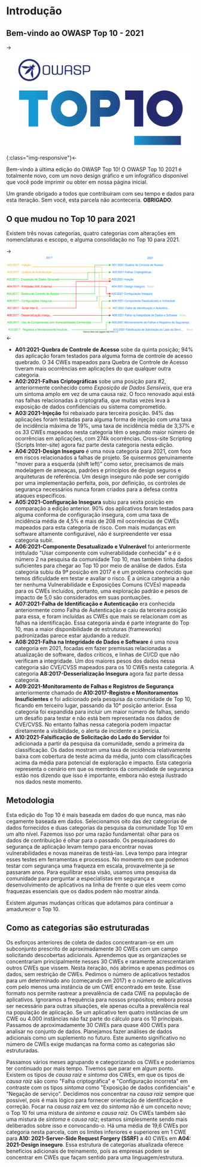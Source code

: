 # Introdução

## Bem-vindo ao OWASP Top 10 - 2021

->![OWASP Top 10 Logo](./assets/TOP_10_logo_Final_Logo_Colour.png){:class="img-responsive"}<-

Bem-vindo à última edição do OWASP Top 10! O OWASP Top 10 2021 é totalmente novo, com um novo design gráfico e um infográfico  disponível que você pode imprimir ou obter em nossa página inicial.

Um grande obrigado a todos que contribuíram com seu tempo e dados para esta iteração. Sem você, esta parcela não aconteceria. **OBRIGADO**.

## O que mudou no Top 10 para 2021

Existem três novas categorias, quatro categorias com alterações em nomenclaturas e escopo, e alguma consolidação no Top 10 para 2021.

->![Mapping](./pt_BR/assets/2017to2021.svg)<-

- **A01:2021-Quebra de Controle de Acesso** sobe da quinta posição; 94% das aplicação foram testados para alguma forma de controle de acesso quebrado. O 34 CWEs mapeados para Quebra de Controle de Acesso tiveram mais ocorrências em aplicações do que qualquer outra categoria.
- **A02:2021-Falhas Criptográficas** sobe uma posição para #2, anteriormente conhecido como *Exposição de Dados Sensíveis*, que era um sintoma amplo em vez de uma causa raiz. O foco renovado aqui está nas falhas relacionadas à criptografia, que muitas vezes leva à exposição de dados confidenciais ou sistema comprometido.
- **A03:2021-Injeção** foi rebaixado para terceira posição. 94% das aplicações foram testadas para alguma forma de injeção com uma taxa de incidência máxima de 19%, uma taxa de incidência média de 3,37% e os 33 CWEs mapeados nesta categoria têm o segundo maior número de ocorrências em aplicações, com 274k ocorrências. Cross-site Scripting (Scripts Inter-site) agora faz parte desta categoria nesta edição.
- **A04:2021-Design Inseguro** é uma nova categoria para 2021, com foco em riscos relacionados a falhas de projeto. Se quisermos genuinamente "mover para a esquerda (shift left)" como setor, precisamos de mais modelagem de ameaças, padrões e princípios de design seguros e arquiteturas de referência. Um design inseguro não pode ser corrigido por uma implementação perfeita, pois, por definição, os controles de segurança necessários nunca foram criados para a defesa contra ataques específicos.
- **A05:2021-Configuração Insegura** subiu para sexta posição em comparação a edição anterior. 90% dos aplicativos foram testados para alguma conforma de configuração insegura, com uma taxa de incidência média de 4,5% e mais de 208 mil ocorrências de CWEs mapeados para esta categoria de risco. Com mais mudanças em software altamente configurável, não é surpreendente ver essa categoria subir.
- **A06:2021-Componente Desatualizado e Vulnerável** foi anteriormente intitulado "Usar componente com vulnerabilidade conhecida" e é o número 2 na pesquisa da comunidade Top 10, mas também tinha dados suficientes para chegar ao Top 10 por meio de análise de dados. Esta categoria subiu da 9ª posição em 2017 e é um problema conhecido que temos dificuldade em testar e avaliar o risco. É a única categoria a não ter nenhuma Vulnerabilidade e Exposições Comuns (CVEs) mapeada para os CWEs incluídos, portanto, uma exploração padrão e pesos de impacto de 5,0 são considerados em suas pontuações.
- **A07:2021-Falha de Identificação e Autenticação** era conhecida anteriormente como Falha de Autenticação e caiu da terceira posição para essa, e foram incluídas as CWEs que mais se relacionam com as falhas na identificação. Essa categoria ainda é parte integrante do Top 10, mas a maior disponibilidade de estruturas (frameworks) padronizadas parece estar ajudando a reduzir.
- **A08:2021-Falha na Integridade de Dados e Software** é uma nova categoria em 2021, focadas em fazer premissas relacionadas a atualização de software, dados críticos, e linhas de CI/CD que não verificam a integridade. Um dos maiores pesos dos dados nessa categoria são CVE/CVSS mapeados para os 10 CWEs nesta categoria. A categoria **A8:2017-Desserialização Insegura** agora faz parte dessa categoria.
- **A09:2021-Monitoramento de Falhas e Registros de Segurança** anteriormente chamado de **A10:2017-Registro e Monitoramentos Insuficientes** e foi adicionado pela pesquisa da comunidade de Top 10, ficando em terceiro lugar, passando da 10° posição anterior. Essa categoria foi expandida para incluir um maior número de falhas, sendo um desafio para testar e não está bem representada nos dados de CVE/CVSS. No entanto falhas nessa categoria podem impactar diretamente a visibilidade, o alerta de incidente e a perícia.
- **A10:2021-Falsificação de Solicitação do Lado do Servidor** foi adicionada a partir da pesquisa da comunidade, sendo a primeira da classificação. Os dados mostram uma taxa de incidência relativamente baixa com cobertura de teste acima da média, junto com classificações acima da média para potencial de exploração e impacto. Esta categoria representa o cenário em que os membros da comunidade de segurança estão nos dizendo que isso é importante, embora não esteja ilustrado nos dados neste momento.

## Metodologia

Esta edição do Top 10 é mais baseada em dados do que nunca, mas não cegamente baseada em dados. Selecionamos oito das dez categorias de dados fornecidos e duas categorias da pesquisa da comunidade Top 10 em um alto nível. Fazemos isso por uma razão fundamental: olhar para os dados de contribuição é olhar para o passado. Os pesquisadores do segurança de aplicação levam tempo para encontrar novas vulnerabilidades e novas maneiras de testá-las. Leva tempo para integrar esses testes em ferramentas e processos. No momento em que podemos testar com segurança uma fraqueza em escala, provavelmente já se passaram anos. Para equilibrar essa visão, usamos uma pesquisa da comunidade para perguntar a especialistas em segurança e desenvolvimento de aplicativos na linha de frente o que eles veem como fraquezas essenciais que os dados podem não mostrar ainda.

Existem algumas mudanças críticas que adotamos para continuar a amadurecer o Top 10.

## Como as categorias são estruturadas

Os esforços anteriores de coleta de dados concentraram-se em um subconjunto prescrito de aproximadamente 30 CWEs com um campo solicitando descobertas adicionais. Aprendemos que as organizações se concentrariam principalmente nesses 30 CWEs e raramente acrescentariam outros CWEs que vissem. Nesta iteração, nós abrimos e apenas pedimos os dados, sem restrição de CWEs. Pedimos o número de aplicativos testados para um determinado ano (começando em 2017) e o número de aplicativos com pelo menos uma instância de um CWE encontrado em teste. Esse formato nos permite rastrear a prevalência de cada CWE na população de aplicativos. Ignoramos a frequência para nossos propósitos; embora possa ser necessário para outras situações, ele apenas oculta a prevalência real na população de aplicação. Se um aplicativo tem quatro instâncias de um CWE ou 4.000 instâncias não faz parte do cálculo para os 10 principais. Passamos de aproximadamente 30 CWEs para quase 400 CWEs para analisar no conjunto de dados. Planejamos fazer análises de dados adicionais como um suplemento no futuro. Este aumento significativo no número de CWEs exige mudanças na forma como as categorias são estruturadas.

Passamos vários meses agrupando e categorizando os CWEs e poderíamos ter continuado por mais tempo. Tivemos que parar em algum ponto. Existem os tipos de *causa raiz* e *sintoma* dos CWEs, em que os tipos de *causa raiz* são como "Falha criptográfica" e "Configuração incorreta" em contraste com os tipos *sintoma* como "Exposição de dados confidenciais" e "Negação de serviço". Decidimos nos concentrar na *causa raiz* sempre que possível, pois é mais lógico para fornecer orientação de identificação e correção. Focar na *causa raiz* em vez do *sintoma* não é um conceito novo; o Top 10 foi uma mistura de *sintoma* e *causa raiz*. Os CWEs também são uma mistura de *sintoma* e *causa raiz*; estamos simplesmente sendo mais deliberados sobre isso e convocando-o. Há uma média de 19,6 CWEs por categoria nesta parcela, com os limites inferiores e superiores em 1 CWE para **A10: 2021-Server-Side Request Forgery (SSRF)** a 40 CWEs em **A04: 2021-Design inseguro**. Essa estrutura de categorias atualizada oferece benefícios adicionais de treinamento, pois as empresas podem se concentrar em CWEs que façam sentido para uma linguagem/estrutura.
